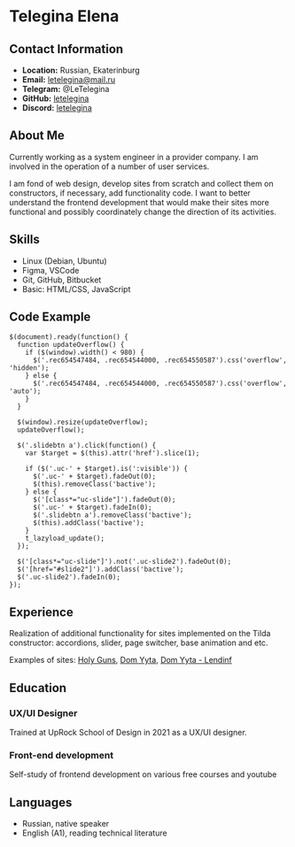 # Telegina Elena

## Contact Information
- **Location:** Russian, Ekaterinburg
- **Email:** letelegina@mail.ru
- **Telegram:** @LeTelegina
- **GitHub:** [letelegina](https://github.com/LeTelegina)
- **Discord:** [letelegina](https://discordapp.com/users/916930436431753246)

## About Me
Currently working as a system engineer in a provider company. I am involved in the operation of a number of user services.

I am fond of web design, develop sites from scratch and collect them on constructors, if necessary, add functionality code. I want to better understand the frontend development that would make their sites more functional and possibly coordinately change the direction of its activities.

## Skills
- Linux (Debian, Ubuntu)
- Figma, VSCode
- Git, GitHub, Bitbucket
- Basic: HTML/CSS, JavaScript

## Code Example
```
$(document).ready(function() {
  function updateOverflow() {
    if ($(window).width() < 980) {
      $('.rec654547484, .rec654544000, .rec654550587').css('overflow', 'hidden');
    } else {
      $('.rec654547484, .rec654544000, .rec654550587').css('overflow', 'auto'); 
    }
  }
  
  $(window).resize(updateOverflow);
  updateOverflow();

  $('.slidebtn a').click(function() {
    var $target = $(this).attr('href').slice(1);

    if ($('.uc-' + $target).is(':visible')) {
      $('.uc-' + $target).fadeOut(0);
      $(this).removeClass('bactive');
    } else {
      $('[class*="uc-slide"]').fadeOut(0);
      $('.uc-' + $target).fadeIn(0); 
      $('.slidebtn a').removeClass('bactive');
      $(this).addClass('bactive');
    }
    t_lazyload_update();
  });

  $('[class*="uc-slide"]').not('.uc-slide2').fadeOut(0);
  $('[href="#slide2"]').addClass('bactive'); 
  $('.uc-slide2').fadeIn(0); 
});
```

## Experience
Realization of additional functionality for sites implemented on the Tilda constructor: accordions, slider, page switcher, base animation and etc.

Examples of sites:  [Holy Guns](https://dom-uyta.ru), [Dom Yyta](https://dom-uyta.ru), [Dom Yyta - Lendinf](https://design.dom-uyta.ru)

## Education
### UX/UI Designer
Trained at UpRock School of Design in 2021 as a UX/UI designer.

### Front-end development
Self-study of frontend development on various free courses and youtube

## Languages
- Russian, native speaker
- English (A1), reading technical literature